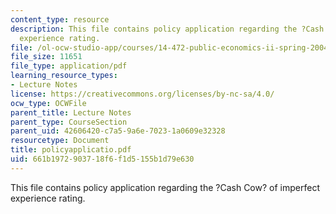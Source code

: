 ```yaml
---
content_type: resource
description: This file contains policy application regarding the ?Cash Cow? of imperfect
  experience rating.
file: /ol-ocw-studio-app/courses/14-472-public-economics-ii-spring-2004/661b1972903718f6f1d5155b1d79e630_policyapplicatio.pdf
file_size: 11651
file_type: application/pdf
learning_resource_types:
- Lecture Notes
license: https://creativecommons.org/licenses/by-nc-sa/4.0/
ocw_type: OCWFile
parent_title: Lecture Notes
parent_type: CourseSection
parent_uid: 42606420-c7a5-9a6e-7023-1a0609e32328
resourcetype: Document
title: policyapplicatio.pdf
uid: 661b1972-9037-18f6-f1d5-155b1d79e630
---
```

This file contains policy application regarding the ?Cash Cow? of imperfect experience rating.